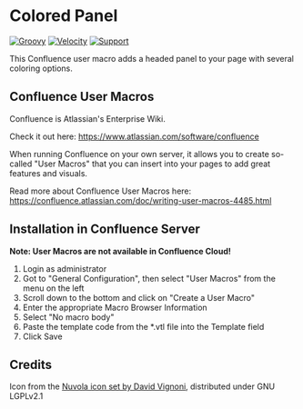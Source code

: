 <h1><img src="https://github.com/glewe/confluence-user-macros/raw/master/src/colored-panel/window_list.png?raw=true" align="left" alt=""/>Colored Panel</h1>

[![Groovy](https://img.shields.io/badge/Language-Groovy-informational.svg)](https://groovy-lang.org/)
[![Velocity](https://img.shields.io/badge/Language-Velocity-informational.svg)](https://velocity.apache.org/)
[![Support](https://img.shields.io/badge/Supported-yes-009900.svg)](https://github.com/glewe/confluence-user-macros/issues)

This Confluence user macro adds a headed panel to your page with several coloring options.

## Confluence User Macros
Confluence is Atlassian's Enterprise Wiki.

Check it out here: https://www.atlassian.com/software/confluence

When running Confluence on your own server, it allows you to create so-called "User Macros" that you can insert into your pages to add great features and visuals.

Read more about Confluence User Macros here:
https://confluence.atlassian.com/doc/writing-user-macros-4485.html

## Installation in Confluence Server
__Note: User Macros are not available in Confluence Cloud!__

1. Login as administrator
1. Got to "General Configuration", then select "User Macros" from the menu on the left
1. Scroll down to the bottom and click on "Create a User Macro"
1. Enter the appropriate Macro Browser Information
1. Select "No macro body"
1. Paste the template code from the *.vtl file into the Template field
1. Click Save

## Credits
Icon from the [Nuvola icon set by David Vignoni](http://www.icon-king.com/projects/nuvola/), distributed under GNU LGPLv2.1
